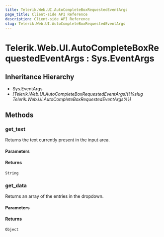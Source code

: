 ```yaml
---
title: Telerik.Web.UI.AutoCompleteBoxRequestedEventArgs
page_title: Client-side API Reference
description: Client-side API Reference
slug: Telerik.Web.UI.AutoCompleteBoxRequestedEventArgs
---
```


# Telerik.Web.UI.AutoCompleteBoxRequestedEventArgs : Sys.EventArgs

## Inheritance Hierarchy

* Sys.EventArgs
* *[Telerik.Web.UI.AutoCompleteBoxRequestedEventArgs]({%slug Telerik.Web.UI.AutoCompleteBoxRequestedEventArgs%})*

## Methods

### get_text

Returns the text currently present in the input area.

#### Parameters

#### Returns

`String`

### get_data

Returns an array of the entries in the dropdown.

#### Parameters

#### Returns

`Object`

